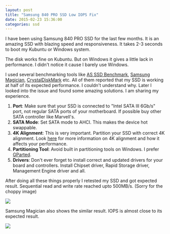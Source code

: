 ```yaml
---
layout: post
title: "Samsung 840 PRO SSD Low IOPS Fix"
date: 2015-02-23 15:36:00
categories: ssd
---
```

I have been using Samsung 840 PRO SSD for the last few months. It is an amazing SSD with blazing speed and responsiveness. It takes 2-3 seconds to boot my Kubuntu or Windows system.

The disk works fine on Kubuntu. But on Windows it gives a little lack in performance. I didn't notice it cause I barely use Windows.

I used several benchmarking tools like [AS SSD Benchmark](http://alex-is.de/PHP/fusion/downloads.php?download_id=9), [Samsung Magician](http://www.samsung.com/global/business/semiconductor/minisite/SSD/global/html/support/downloads.html), [CrystalDiskMark](http://crystalmark.info/software/CrystalDiskMark/index-e.html) etc. All of them reported that my SSD is working at half of its expected performance. I couldn't understand why. Later I looked into the issue and found some amazing solutions. I am sharing my experience.

1. **Port**: Make sure that your SSD is connected to "Intel SATA III 6Gb/s" port, not regular SATA ports of your motherboard. If possible buy other SATA controller like Marvell's.
2. **SATA Mode**: Set SATA mode to AHCI. This makes the device hot swappable.
3. **4K Alignment**: This is very important. Partition your SSD with correct 4K alignment. Look [here](http://us.hardware.info/reviews/4583/4/how-to-copy-hdd-to-ssd-with-correct-4k-alignment-4k-alignment) for more information on 4K alignment and how it affects your performance.
4. **Partitioning Tool**: Avoid built in partitioning tools on Windows. I prefer [GParted](http://gparted.org/download.php).
5. **Drivers**: Don't ever forget to install correct and updated drivers for your board and controllers. Install Chipset driver, Rapid Storage driver, Management Engine driver and all.

After doing all these things properly I retested my SSD and got expected result. Sequential read and write rate reached upto 500MB/s. (Sorry for the choppy image)

<img class="img img-responsive" src="http://i.imgur.com/97Gm5aH.jpg" />

Samsung Magician also shows the similar result. IOPS is almost close to its expected result.

<img class="img img-responsive" src="http://i.imgur.com/WajqeuZ.jpg" />